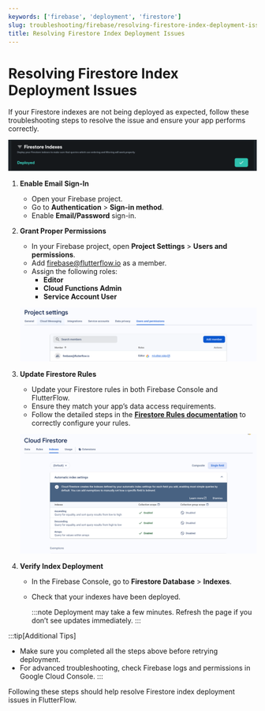 ```yaml
---
keywords: ['firebase', 'deployment', 'firestore']
slug: troubleshooting/firebase/resolving-firestore-index-deployment-issues
title: Resolving Firestore Index Deployment Issues
---
```

# Resolving Firestore Index Deployment Issues

If your Firestore indexes are not being deployed as expected, follow these troubleshooting steps to resolve the issue and ensure your app performs correctly.

![](../assets/20250430121118024255.png)

1. **Enable Email Sign-In**

    - Open your Firebase project.
    - Go to **Authentication** > **Sign-in method**.
    - Enable **Email/Password** sign-in.

2. **Grant Proper Permissions**

    - In your Firebase project, open **Project Settings** > **Users and permissions**.
    - Add firebase@flutterflow.io as a member.
    - Assign the following roles:
        - **Editor**
        - **Cloud Functions Admin**
        - **Service Account User**

    ![](../assets/20250430121118320891.png)

3. **Update Firestore Rules**

    - Update your Firestore rules in both Firebase Console and FlutterFlow.
    - Ensure they match your app’s data access requirements.
    - Follow the detailed steps in the **[Firestore Rules documentation](/integrations/database/cloud-firestore/firestore-rules/)** to correctly configure your rules.

    ![](../assets/20250430121118592064.png)

4. **Verify Index Deployment**

    - In the Firebase Console, go to **Firestore Database** > **Indexes**.
    - Check that your indexes have been deployed.
    
        :::note
        Deployment may take a few minutes. Refresh the page if you don’t see updates immediately.
        :::

:::tip[Additional Tips]
- Make sure you completed all the steps above before retrying deployment.
- For advanced troubleshooting, check Firebase logs and permissions in Google Cloud Console.
:::

Following these steps should help resolve Firestore index deployment issues in FlutterFlow.
